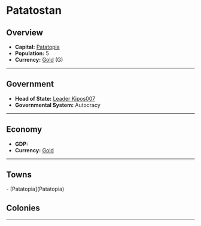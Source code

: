 # <!--NAME-->Patatostan<!--NAME-->

## Overview

- **Capital:** <!--CAPITAL_LINK-->[Patatopia](Patatopia)<!--CAPITAL_LINK-->
- **Population:** <!--POPULATION-->5<!--POPULATION-->
- **Currency:** <!--CURRENCY_LINK-->[Gold](Gold)<!--CURRENCY_LINK--> (<!--CURRENCY_ABV-->G<!--CURRENCY_ABV-->)

---

## Government

- **Head of State:** <!--LEADER_TITLE_LINK-->[Leader Kipos007](Kipos007)<!--LEADER_TITLE_LINK-->
- **Governmental System:** <!--GOVERNMENT-->Autocracy<!--GOVERNMENT-->

---

## Economy

- **GDP:** <!--GDP--> <!--GDP-->
- **Currency:** <!--CURRENCY_LINK-->[Gold](Gold)<!--CURRENCY_LINK-->

---

## Towns

<!--TOWNS-->- [Patatopia](Patatopia)<!--TOWNS-->

## Colonies

<!--COLONIES--><!--COLONIES-->

---